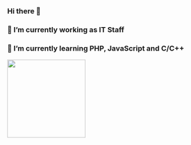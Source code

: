 ### Hi there 👋

### 🔭 I’m currently working as IT Staff
### 🌱 I’m currently learning PHP, JavaScript and C/C++
<!--
**nalendro16/nalendro16** is a ✨ _special_ ✨ repository because its `README.md` (this file) appears on your GitHub profile.

Here are some ideas to get you started:

- 👯 I’m looking to collaborate on ...
- 🤔 I’m looking for help with ...
- 💬 Ask me about ...
- 📫 How to reach me: ...
- 😄 Pronouns: ...
- ⚡ Fun fact: ...
-->
<img height="180em" src="https://github-readme-stats.vercel.app/api?username=nalendro16&show_icons=true&hide_border=true&&count_private=true&include_all_commits=true" />

<!--START_SECTION:waka-->
<!--END_SECTION:waka-->

